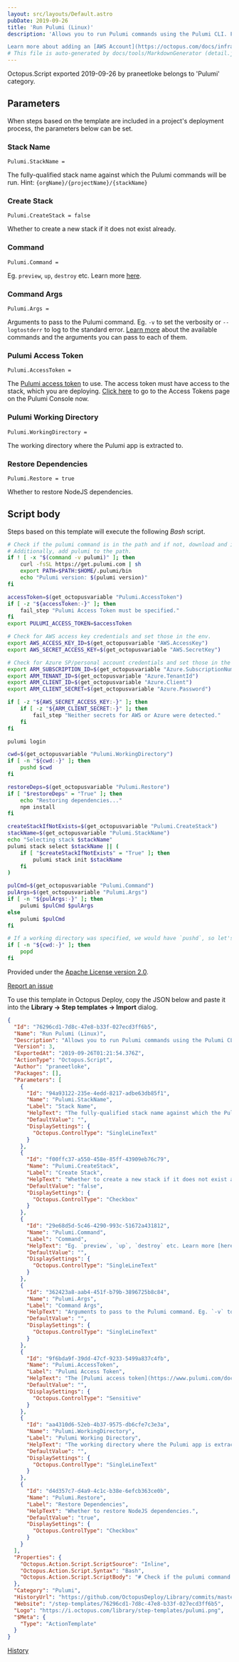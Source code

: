 ```yaml
---
layout: src/layouts/Default.astro
pubDate: 2019-09-26
title: 'Run Pulumi (Linux)'
description: 'Allows you to run Pulumi commands using the Pulumi CLI. For Pulumi stacks that deploy AWS resources, make sure your Octopus Project contains a variable called `AWS` of type `AWS Account`. For Pulumi stacks that deploy Azure resources, set the variable `Azure` of type `Azure Subscriptions` (Service Principal).

Learn more about adding an [AWS Account](https://octopus.com/docs/infrastructure/deployment-targets/aws#create-an-aws-account) or [Azure Subscriptions](https://octopus.com/docs/infrastructure/deployment-targets/azure#azure-service-principal) to your Octopus Deploy instance.'
# This file is auto-generated by docs/tools/MarkdownGenerator (detail.js)
---
```


Octopus.Script exported 2019-09-26 by praneetloke belongs to 'Pulumi' category.

## Parameters

When steps based on the template are included in a project's deployment process, the parameters below can be set.


<div class="param">

### Stack Name

`Pulumi.StackName = `

The fully-qualified stack name against which the Pulumi commands will be run. Hint: `{orgName}/{projectName}/{stackName}`

</div>
        
<div class="param">

### Create Stack

`Pulumi.CreateStack = false`

Whether to create a new stack if it does not exist already.

</div>
        
<div class="param">

### Command

`Pulumi.Command = `

Eg. `preview`, `up`, `destroy` etc. Learn more [here](https://www.pulumi.com/docs/reference/cli/).

</div>
        
<div class="param">

### Command Args

`Pulumi.Args = `

Arguments to pass to the Pulumi command. Eg. `-v` to set the verbosity or `--logtostderr` to log to the standard error. [Learn more](https://www.pulumi.com/docs/reference/cli/) about the available commands and the arguments you can pass to each of them.

</div>
        
<div class="param">

### Pulumi Access Token

`Pulumi.AccessToken = `

The [Pulumi access token](https://www.pulumi.com/docs/intro/console/accounts-and-organizations/accounts/#access-tokens) to use. The access token must have access to the stack, which you are deploying. [Click here](https://app.pulumi.com/account/tokens) to go to the Access Tokens page on the Pulumi Console now.

</div>
        
<div class="param">

### Pulumi Working Directory

`Pulumi.WorkingDirectory = `

The working directory where the Pulumi app is extracted to.

</div>
        
<div class="param">

### Restore Dependencies

`Pulumi.Restore = true`

Whether to restore NodeJS dependencies.

</div>
        

## Script body

Steps based on this template will execute the following *Bash* script.

```Bash
# Check if the pulumi command is in the path and if not, download and install it.
# Additionally, add pulumi to the path.
if ! [ -x "$(command -v pulumi)" ]; then
	curl -fsSL https://get.pulumi.com | sh
    export PATH=$PATH:$HOME/.pulumi/bin
	echo "Pulumi version: $(pulumi version)"
fi

accessToken=$(get_octopusvariable "Pulumi.AccessToken")
if [ -z "${accessToken:-}" ]; then
	fail_step "Pulumi Access Token must be specified."
fi
export PULUMI_ACCESS_TOKEN=$accessToken

# Check for AWS access key credentials and set those in the env.
export AWS_ACCESS_KEY_ID=$(get_octopusvariable "AWS.AccessKey")
export AWS_SECRET_ACCESS_KEY=$(get_octopusvariable "AWS.SecretKey")

# Check for Azure SP/personal account credentials and set those in the env.
export ARM_SUBSCRIPTION_ID=$(get_octopusvariable "Azure.SubscriptionNumber")
export ARM_TENANT_ID=$(get_octopusvariable "Azure.TenantId")
export ARM_CLIENT_ID=$(get_octopusvariable "Azure.Client")
export ARM_CLIENT_SECRET=$(get_octopusvariable "Azure.Password")

if [ -z "${AWS_SECRET_ACCESS_KEY:-}" ]; then
	if [ -z "${ARM_CLIENT_SECRET:-}" ]; then
    	fail_step "Neither secrets for AWS or Azure were detected."
    fi
fi

pulumi login

cwd=$(get_octopusvariable "Pulumi.WorkingDirectory")
if [ -n "${cwd:-}" ]; then
	pushd $cwd
fi

restoreDeps=$(get_octopusvariable "Pulumi.Restore")
if [ "$restoreDeps" = "True" ]; then
	echo "Restoring dependencies..."
	npm install
fi

createStackIfNotExists=$(get_octopusvariable "Pulumi.CreateStack")
stackName=$(get_octopusvariable "Pulumi.StackName")
echo "Selecting stack $stackName"
pulumi stack select $stackName || (
	if [ "$createStackIfNotExists" = "True" ]; then
    	pulumi stack init $stackName
    fi
)

pulCmd=$(get_octopusvariable "Pulumi.Command")
pulArgs=$(get_octopusvariable "Pulumi.Args")
if [ -n "${pulArgs:-}" ]; then
	pulumi $pulCmd $pulArgs
else
	pulumi $pulCmd
fi

# If a working directory was specified, we would have `pushd`, so let's `popd` now.
if [ -n "${cwd:-}" ]; then
	popd
fi

```

Provided under the [Apache License version 2.0](https://github.com/OctopusDeploy/Library/blob/master/LICENSE.txt).

[Report an issue](https://github.com/OctopusDeploy/Library/issues/new?assignees=&labels=&projects=&template=bug-report.yml&title=Issue%20with%20Run%20Pulumi%20(Linux)&step-template=Run%20Pulumi%20(Linux))

<div class="get-json">

To use this template in Octopus Deploy, copy the JSON below and paste it into the **Library → Step templates → Import** dialog.

```json
{
  "Id": "76296cd1-7d8c-47e8-b33f-027ecd3ff6b5",
  "Name": "Run Pulumi (Linux)",
  "Description": "Allows you to run Pulumi commands using the Pulumi CLI. For Pulumi stacks that deploy AWS resources, make sure your Octopus Project contains a variable called `AWS` of type `AWS Account`. For Pulumi stacks that deploy Azure resources, set the variable `Azure` of type `Azure Subscriptions` (Service Principal).\n\nLearn more about adding an [AWS Account](https://octopus.com/docs/infrastructure/deployment-targets/aws#create-an-aws-account) or [Azure Subscriptions](https://octopus.com/docs/infrastructure/deployment-targets/azure#azure-service-principal) to your Octopus Deploy instance.",
  "Version": 3,
  "ExportedAt": "2019-09-26T01:21:54.376Z",
  "ActionType": "Octopus.Script",
  "Author": "praneetloke",
  "Packages": [],
  "Parameters": [
    {
      "Id": "94a93122-235e-4edd-8217-adbe63db85f1",
      "Name": "Pulumi.StackName",
      "Label": "Stack Name",
      "HelpText": "The fully-qualified stack name against which the Pulumi commands will be run. Hint: `{orgName}/{projectName}/{stackName}`",
      "DefaultValue": "",
      "DisplaySettings": {
        "Octopus.ControlType": "SingleLineText"
      }
    },
    {
      "Id": "f00ffc37-a550-458e-85ff-43909eb76c79",
      "Name": "Pulumi.CreateStack",
      "Label": "Create Stack",
      "HelpText": "Whether to create a new stack if it does not exist already.",
      "DefaultValue": "false",
      "DisplaySettings": {
        "Octopus.ControlType": "Checkbox"
      }
    },
    {
      "Id": "29e68d5d-5c46-4290-993c-51672a431812",
      "Name": "Pulumi.Command",
      "Label": "Command",
      "HelpText": "Eg. `preview`, `up`, `destroy` etc. Learn more [here](https://www.pulumi.com/docs/reference/cli/).",
      "DefaultValue": "",
      "DisplaySettings": {
        "Octopus.ControlType": "SingleLineText"
      }
    },
    {
      "Id": "362423a8-aab4-451f-b79b-3896725b8c84",
      "Name": "Pulumi.Args",
      "Label": "Command Args",
      "HelpText": "Arguments to pass to the Pulumi command. Eg. `-v` to set the verbosity or `--logtostderr` to log to the standard error. [Learn more](https://www.pulumi.com/docs/reference/cli/) about the available commands and the arguments you can pass to each of them.",
      "DefaultValue": "",
      "DisplaySettings": {
        "Octopus.ControlType": "SingleLineText"
      }
    },
    {
      "Id": "9f6bda9f-39dd-47cf-9233-5499a837c4fb",
      "Name": "Pulumi.AccessToken",
      "Label": "Pulumi Access Token",
      "HelpText": "The [Pulumi access token](https://www.pulumi.com/docs/intro/console/accounts-and-organizations/accounts/#access-tokens) to use. The access token must have access to the stack, which you are deploying. [Click here](https://app.pulumi.com/account/tokens) to go to the Access Tokens page on the Pulumi Console now.",
      "DefaultValue": "",
      "DisplaySettings": {
        "Octopus.ControlType": "Sensitive"
      }
    },
    {
      "Id": "aa4310d6-52eb-4b37-9575-db6cfe7c3e3a",
      "Name": "Pulumi.WorkingDirectory",
      "Label": "Pulumi Working Directory",
      "HelpText": "The working directory where the Pulumi app is extracted to.",
      "DefaultValue": "",
      "DisplaySettings": {
        "Octopus.ControlType": "SingleLineText"
      }
    },
    {
      "Id": "d4d357c7-d4a9-4c1c-b38e-6efcb363ce0b",
      "Name": "Pulumi.Restore",
      "Label": "Restore Dependencies",
      "HelpText": "Whether to restore NodeJS dependencies.",
      "DefaultValue": "true",
      "DisplaySettings": {
        "Octopus.ControlType": "Checkbox"
      }
    }
  ],
  "Properties": {
    "Octopus.Action.Script.ScriptSource": "Inline",
    "Octopus.Action.Script.Syntax": "Bash",
    "Octopus.Action.Script.ScriptBody": "# Check if the pulumi command is in the path and if not, download and install it.\n# Additionally, add pulumi to the path.\nif ! [ -x \"$(command -v pulumi)\" ]; then\n\tcurl -fsSL https://get.pulumi.com | sh\n    export PATH=$PATH:$HOME/.pulumi/bin\n\techo \"Pulumi version: $(pulumi version)\"\nfi\n\naccessToken=$(get_octopusvariable \"Pulumi.AccessToken\")\nif [ -z \"${accessToken:-}\" ]; then\n\tfail_step \"Pulumi Access Token must be specified.\"\nfi\nexport PULUMI_ACCESS_TOKEN=$accessToken\n\n# Check for AWS access key credentials and set those in the env.\nexport AWS_ACCESS_KEY_ID=$(get_octopusvariable \"AWS.AccessKey\")\nexport AWS_SECRET_ACCESS_KEY=$(get_octopusvariable \"AWS.SecretKey\")\n\n# Check for Azure SP/personal account credentials and set those in the env.\nexport ARM_SUBSCRIPTION_ID=$(get_octopusvariable \"Azure.SubscriptionNumber\")\nexport ARM_TENANT_ID=$(get_octopusvariable \"Azure.TenantId\")\nexport ARM_CLIENT_ID=$(get_octopusvariable \"Azure.Client\")\nexport ARM_CLIENT_SECRET=$(get_octopusvariable \"Azure.Password\")\n\nif [ -z \"${AWS_SECRET_ACCESS_KEY:-}\" ]; then\n\tif [ -z \"${ARM_CLIENT_SECRET:-}\" ]; then\n    \tfail_step \"Neither secrets for AWS or Azure were detected.\"\n    fi\nfi\n\npulumi login\n\ncwd=$(get_octopusvariable \"Pulumi.WorkingDirectory\")\nif [ -n \"${cwd:-}\" ]; then\n\tpushd $cwd\nfi\n\nrestoreDeps=$(get_octopusvariable \"Pulumi.Restore\")\nif [ \"$restoreDeps\" = \"True\" ]; then\n\techo \"Restoring dependencies...\"\n\tnpm install\nfi\n\ncreateStackIfNotExists=$(get_octopusvariable \"Pulumi.CreateStack\")\nstackName=$(get_octopusvariable \"Pulumi.StackName\")\necho \"Selecting stack $stackName\"\npulumi stack select $stackName || (\n\tif [ \"$createStackIfNotExists\" = \"True\" ]; then\n    \tpulumi stack init $stackName\n    fi\n)\n\npulCmd=$(get_octopusvariable \"Pulumi.Command\")\npulArgs=$(get_octopusvariable \"Pulumi.Args\")\nif [ -n \"${pulArgs:-}\" ]; then\n\tpulumi $pulCmd $pulArgs\nelse\n\tpulumi $pulCmd\nfi\n\n# If a working directory was specified, we would have `pushd`, so let's `popd` now.\nif [ -n \"${cwd:-}\" ]; then\n\tpopd\nfi\n"
  },
  "Category": "Pulumi",
  "HistoryUrl": "https://github.com/OctopusDeploy/Library/commits/master/step-templates//opt/buildagent/work/75443764cd38076d/step-templates/run-pulumi-on-linux.json",
  "Website": "/step-templates/76296cd1-7d8c-47e8-b33f-027ecd3ff6b5",
  "Logo": "https://i.octopus.com/library/step-templates/pulumi.png",
  "$Meta": {
    "Type": "ActionTemplate"
  }
}
```

[History](https://github.com/OctopusDeploy/Library/commits/master/step-templates/https://github.com/OctopusDeploy/Library/commits/master/step-templates//opt/buildagent/work/75443764cd38076d/step-templates/run-pulumi-on-linux.json)

</div>
